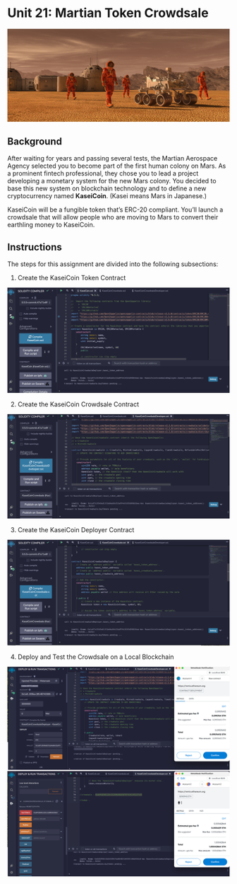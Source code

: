 # Unit 21: Martian Token Crowdsale

![alt=""](Images/application-image.png)

## Background

After waiting for years and passing several tests, the Martian Aerospace Agency selected you to become part of the first human colony on Mars. As a prominent fintech professional, they chose you to lead a project developing a monetary system for the new Mars colony. You decided to base this new system on blockchain technology and to define a new cryptocurrency named **KaseiCoin**. (Kasei means Mars in Japanese.)

KaseiCoin will be a fungible token that’s ERC-20 compliant. You’ll launch a crowdsale that will allow people who are moving to Mars to convert their earthling money to KaseiCoin.


## Instructions

The steps for this assignment are divided into the following subsections:

1. Create the KaseiCoin Token Contract

![alt=""](Images/KaseiCoin.png)

2. Create the KaseiCoin Crowdsale Contract

![alt=""](Images/Crowdsale.png)

3. Create the KaseiCoin Deployer Contract

![alt=""](Images/Deployer.png)

4. Deploy and Test the Crowdsale on a Local Blockchain

![alt=""](Images/DeployTest.png)
![alt=""](Images/DeployTest2.png)

